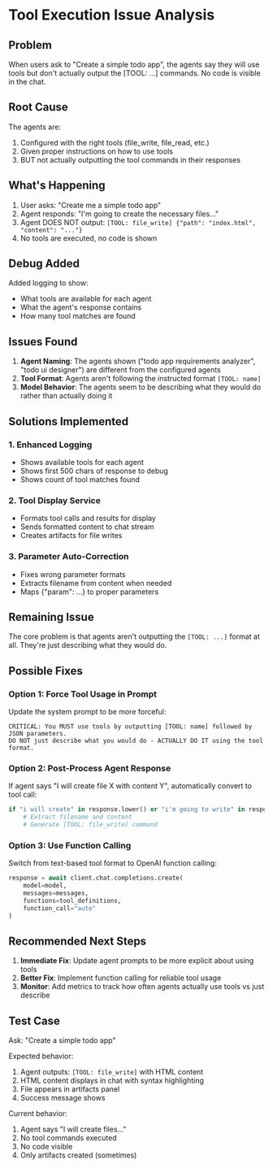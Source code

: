 # Tool Execution Issue Analysis

## Problem
When users ask to "Create a simple todo app", the agents say they will use tools but don't actually output the [TOOL: ...] commands. No code is visible in the chat.

## Root Cause
The agents are:
1. Configured with the right tools (file_write, file_read, etc.)
2. Given proper instructions on how to use tools
3. BUT not actually outputting the tool commands in their responses

## What's Happening
1. User asks: "Create me a simple todo app"
2. Agent responds: "I'm going to create the necessary files..." 
3. Agent DOES NOT output: `[TOOL: file_write] {"path": "index.html", "content": "..."}`
4. No tools are executed, no code is shown

## Debug Added
Added logging to show:
- What tools are available for each agent
- What the agent's response contains
- How many tool matches are found

## Issues Found
1. **Agent Naming**: The agents shown ("todo app requirements analyzer", "todo ui designer") are different from the configured agents
2. **Tool Format**: Agents aren't following the instructed format `[TOOL: name]`
3. **Model Behavior**: The agents seem to be describing what they would do rather than actually doing it

## Solutions Implemented

### 1. Enhanced Logging
- Shows available tools for each agent
- Shows first 500 chars of response to debug
- Shows count of tool matches found

### 2. Tool Display Service
- Formats tool calls and results for display
- Sends formatted content to chat stream
- Creates artifacts for file writes

### 3. Parameter Auto-Correction
- Fixes wrong parameter formats
- Extracts filename from content when needed
- Maps {"param": ...} to proper parameters

## Remaining Issue
The core problem is that agents aren't outputting the `[TOOL: ...]` format at all. They're just describing what they would do.

## Possible Fixes

### Option 1: Force Tool Usage in Prompt
Update the system prompt to be more forceful:
```
CRITICAL: You MUST use tools by outputting [TOOL: name] followed by JSON parameters.
DO NOT just describe what you would do - ACTUALLY DO IT using the tool format.
```

### Option 2: Post-Process Agent Response
If agent says "I will create file X with content Y", automatically convert to tool call:
```python
if "i will create" in response.lower() or "i'm going to write" in response.lower():
    # Extract filename and content
    # Generate [TOOL: file_write] command
```

### Option 3: Use Function Calling
Switch from text-based tool format to OpenAI function calling:
```python
response = await client.chat.completions.create(
    model=model,
    messages=messages,
    functions=tool_definitions,
    function_call="auto"
)
```

## Recommended Next Steps

1. **Immediate Fix**: Update agent prompts to be more explicit about using tools
2. **Better Fix**: Implement function calling for reliable tool usage
3. **Monitor**: Add metrics to track how often agents actually use tools vs just describe

## Test Case
Ask: "Create a simple todo app"

Expected behavior:
1. Agent outputs: `[TOOL: file_write]` with HTML content
2. HTML content displays in chat with syntax highlighting
3. File appears in artifacts panel
4. Success message shows

Current behavior:
1. Agent says "I will create files..."
2. No tool commands executed
3. No code visible
4. Only artifacts created (sometimes)